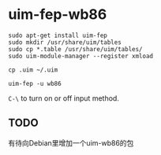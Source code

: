 # uim-fep-wb86

```
sudo apt-get install uim-fep
sudo mkdir /usr/share/uim/tables
sudo cp *.table /usr/share/uim/tables/
sudo uim-module-manager --register xmload
```

```
cp .uim ~/.uim
```


```
uim-fep -u wb86
```


`C-\` to turn on or off input method.


## TODO

有待向Debian里增加一个uim-wb86的包


